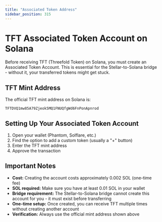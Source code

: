```yaml
---
title: "Associated Token Address"
sidebar_position: 315
---
```


# TFT Associated Token Account on Solana

Before receiving TFT (Threefold Token) on Solana, you must create an Associated Token Account. This is essential for the Stellar-to-Solana bridge - without it, your transferred tokens might get stuck.

## TFT Mint Address

The official TFT mint address on Solana is:
```
TFTDVQ1mw85A79Zjeok5MQ1FNUQfgWd6FnPonApnrod
```

## Setting Up Your Associated Token Account

1. Open your wallet (Phantom, Solflare, etc.)
2. Find the option to add a custom token (usually a "+" button)
3. Enter the TFT mint address
4. Approve the transaction

## Important Notes

- **Cost:** Creating the account costs approximately 0.002 SOL (one-time fee)
- **SOL required:** Make sure you have at least 0.01 SOL in your wallet
- **Bridge requirement:** The Stellar-to-Solana bridge cannot create this account for you - it must exist before transferring
- **One-time setup:** Once created, you can receive TFT multiple times without creating another account
- **Verification:** Always use the official mint address shown above